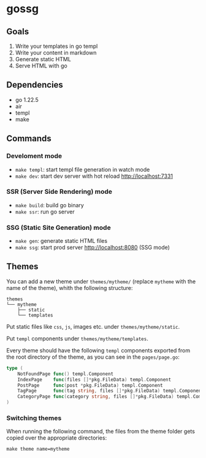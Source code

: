 # gossg

## Goals

1. Write your templates in go templ
2. Write your content in markdown
3. Generate static HTML
4. Serve HTML with go

## Dependencies

- go 1.22.5
- air
- templ
- make

## Commands

### Develoment mode

- `make templ`: start templ file generation in watch mode
- `make dev`: start dev server with hot reload
  [http://localhost:7331](http://localhost:7331)

### SSR (Server Side Rendering) mode

- `make build`: build go binary
- `make ssr`: run go server

### SSG (Static Site Generation) mode

- `make gen`: generate static HTML files
- `make ssg`: start prod server [http://localhost:8080](http://localhost:8080)
  (SSG mode)

## Themes

You can add a new theme under `themes/mytheme/` (replace `mytheme` with the name
of the theme), whith the following structure:

```
themes
└── mytheme
    ├── static
    └── templates
```

Put static files like `css`, `js`, images etc. under `themes/mytheme/static`.

Put `templ` components under `themes/mytheme/templates`.

Every theme should have the following `templ` components exported from the root
directory of the theme, as you can see in the `pages/page.go`:

```go
type (
	NotFoundPage func() templ.Component
	IndexPage    func(files []*pkg.FileData) templ.Component
	PostPage     func(post *pkg.FileData) templ.Component
	TagPage      func(tag string, files []*pkg.FileData) templ.Component
	CategoryPage func(category string, files []*pkg.FileData) templ.Component
)
```

### Switching themes

When running the following command, the files from the theme folder gets copied
over the appropriate directories:

`make theme name=mytheme`

